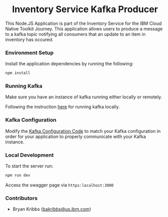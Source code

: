 <h1 align="center"> Inventory Service Kafka Producer </h1>

This Node.JS Application is part of the Inventory Service for the IBM Cloud Native Toolkit Journey. This application allows users to produce a message to a kafka topic notifying all consumers that an update to an item in inventory has occured.

### Environment Setup

Install the application dependencies by running the following:

```bash
npm install
```
### Running Kafka

Make sure you have an instance of kafka running either locally or remotely.

Following the instruction [here](https://kafka.apache.org/quickstart) for running kafka locally.

### Kafka Configuration

Modify the [Kafka Configuration Code](./src/config/kafkaConnection) to match your Kafka configuration in order for your application to properly communicate with your Kafka instance.
### Local Development

To start the server run:

```bash
npm run dev
```

Access the swagger page via `https:localhost:3000`

### Contributors

- Bryan Kribbs (bakribbs@us.ibm.com)
